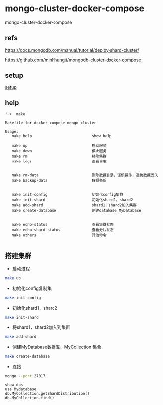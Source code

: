 # mongo-cluster-docker-compose
mongo-cluster-docker-compose


## refs 

https://docs.mongodb.com/manual/tutorial/deploy-shard-cluster/

https://github.com/minhhungit/mongodb-cluster-docker-compose



## setup
[setup](./doc/setups.md)


## help


```
╰─➤  make
                                                                          
Makefile for docker compose mongo cluster                                                  
                                                                          
Usage:                                                                    
   make help                           show help                          
                                                                          
   make up                             启动服务                            
   make down                           停止服务                            
   make rm                             移除集群                            
   make logs                           查看日志                            
                                                                          
                                                                          
   make rm-data                        删除数据目录，谨慎操作，避免数据丢失    
   make backup-data                    数据备份                            
                                                                          
                                                                          
   make init-config                    初始化config集群                    
   make init-shard                     初始化shard1，shard2                
   make add-shard                      shard1，shard2加入集群              
   make create-database                创建database MyDatabase             
                                                                          
                                                                          
   make echo-status                    查看集群状态                         
   make echo-shard-status              查看分片状态                         
   make others                         其他命令                            
                                                     
```


## 搭建集群

- 启动进程

```bash
make up
```


- 初始化config复制集


```bash
make init-config
```
- 初始化shard1，shard2


```bash
make init-shard
```
- 将shard1，shard2加入到集群


```bash
make add-shard
```

- 创建MyDatabase数据库，MyCollection 集合

```bash
make create-database
```

- 连接
```bash
mongo --port 27017

```
```
show dbs
use Mydatabase
db.MyCollection.getShardDistribution()
db.MyCollection.find()
```







